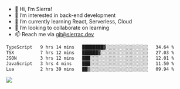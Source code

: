 - 👋 Hi, I’m Sierra!
- 👀 I’m interested in back-end development
- 🌱 I’m currently learning React, Serverless, Cloud
- 💞️ I’m looking to collaborate on learning
- 📫 Reach me via git@sierrac.dev

<!--START_SECTION:waka-->

```txt
TypeScript   9 hrs 14 mins   ████████▓░░░░░░░░░░░░░░░░   34.64 %
TSX          7 hrs 12 mins   ██████▓░░░░░░░░░░░░░░░░░░   27.03 %
JSON         3 hrs 12 mins   ███░░░░░░░░░░░░░░░░░░░░░░   12.01 %
JavaScript   3 hrs 4 mins    ███░░░░░░░░░░░░░░░░░░░░░░   11.50 %
Lua          2 hrs 39 mins   ██▒░░░░░░░░░░░░░░░░░░░░░░   09.94 %
```

<!--END_SECTION:waka-->


![](https://hit.yhype.me/github/profile?user_id=7351311)
